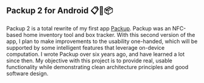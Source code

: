 ## Packup 2 for Android 📋📸📦

Packup 2 is a total rewrite of my first app [Packup](https://github.com/ashwinravrao/Packup). Packup was an NFC-based home inventory tool and box tracker. With this second version of the app, I plan to make improvements to the usability one-handed, which will be supported by some intelligent features that leverage on-device computation. I wrote Packup over six years ago, and have learned a lot since then. My objective with this project is to provide real, usable functionality while demonstrating clean architecture principles and good software design.
